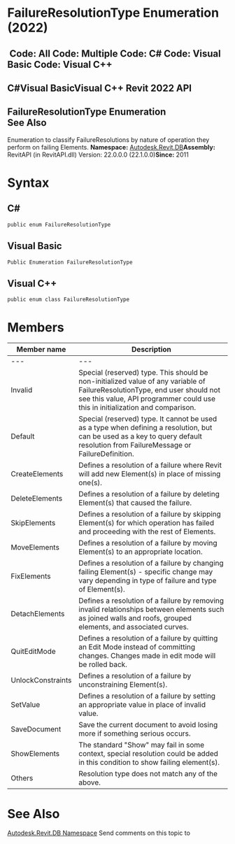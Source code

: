 # FailureResolutionType Enumeration (2022)

﻿
 Code: All Code: Multiple Code: C# Code: Visual Basic Code: Visual C++   
---  
C#Visual BasicVisual C++
Revit 2022 API  
---  
FailureResolutionType Enumeration  
See Also  
---  
Enumeration to classify FailureResolutions by nature of operation they perform on failing Elements. 
**Namespace:** [Autodesk.Revit.DB](87546ba7-461b-c646-cbb1-2cb8f5bff8b2.md "Autodesk.Revit.DB Namespace")**Assembly:** RevitAPI (in RevitAPI.dll) Version: 22.0.0.0 (22.1.0.0)**Since:** 2011 
# Syntax
C#  
---  
```text
public enum FailureResolutionType
```
  
Visual Basic  
---  
```text
Public Enumeration FailureResolutionType
```
  
Visual C++  
---  
```text
public enum class FailureResolutionType
```
  
# Members
| Member name | Description |
| --- | --- |
| --- | --- |
| Invalid | Special (reserved) type. This should be non-initialized value of any variable of FailureResolutionType, end user should not see this value, API programmer could use this in initialization and comparison. |
| Default | Special (reserved) type. It cannot be used as a type when defining a resolution, but can be used as a key to query default resolution from FailureMessage or FailureDefinition. |
| CreateElements | Defines a resolution of a failure where Revit will add new Element(s) in place of missing one(s). |
| DeleteElements | Defines a resolution of a failure by deleting Element(s) that caused the failure. |
| SkipElements | Defines a resolution of a failure by skipping Element(s) for which operation has failed and proceeding with the rest of Elements. |
| MoveElements | Defines a resolution of a failure by moving Element(s) to an appropriate location. |
| FixElements | Defines a resolution of a failure by changing failing Element(s) - specific change may vary depending in type of failure and type of Element(s). |
| DetachElements | Defines a resolution of a failure by removing invalid relationships between elements such as joined walls and roofs, grouped elements, and associated curves. |
| QuitEditMode | Defines a resolution of a failure by quitting an Edit Mode instead of committing changes. Changes made in edit mode will be rolled back. |
| UnlockConstraints | Defines a resolution of a failure by unconstraining Element(s). |
| SetValue | Defines a resolution of a failure by setting an appropriate value in place of invalid value. |
| SaveDocument | Save the current document to avoid losing more if something serious occurs. |
| ShowElements | The standard "Show" may fail in some context, special resolution could be added in this condition to show failing element(s). |
| Others | Resolution type does not match any of the above. |

# See Also
[Autodesk.Revit.DB Namespace](87546ba7-461b-c646-cbb1-2cb8f5bff8b2.md "Autodesk.Revit.DB Namespace")
Send comments on this topic to 